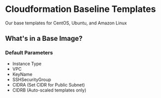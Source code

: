 # Cloudformation Baseline Templates

Our base templates for CentOS, Ubuntu, and Amazon Linux

## What's in a Base Image?

### Default Parameters

- Instance Type
- VPC
- KeyName
- SSHSecurityGroup
- CIDRA (Set CIDR for Public Subnet)
- CIDRB (Auto-scaled templates only)
